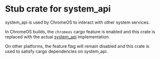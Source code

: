 # Stub crate for system_api

system_api is used by ChromeOS to interact with other system services.

In ChromeOS builds, the `chromeos` cargo feature is enabled and this crate is
replaced with the actual [system_api] implementation.

On other platforms, the feature flag will remain disabled and this crate is used
to satisfy cargo dependencies on system_api.

[system_api]:
    https://source.chromium.org/chromiumos/chromiumos/codesearch/+/main:src/platform2/system_api/
